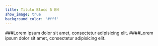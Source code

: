 ```yaml
---
title: Titulo Bloco 5 EN
show_image: true
background_color: "#fff"
---
```


###Lorem ipsum dolor sit amet, consectetur adipisicing elit. 
####Lorem ipsum dolor sit amet, consectetur adipisicing elit. 
